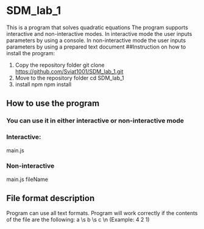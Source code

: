 # SDM_lab_1
This is a program that solves quadratic equations
The program supports interactive and non-interactive modes. In interactive mode the user inputs parameters by using a console.
In non-interactive mode the user inputs parameters by using a prepared text document
##Instruction on how to install the program:
1. Copy the repository folder
git clone https://github.com/Sviat1001/SDM_lab_1.git
2. Move to the repository folder
cd SDM_lab_1
3. install npm
npm install
## How to use the program
### You can use it in either interactive or non-interactive mode
### Interactive:
main.js
### Non-interactive
main.js fileName
## File format description
Program can use all text formats. Program will work correctly if the contents of the file are the following: a \s b \s c \n (Example: 4 2 1)

